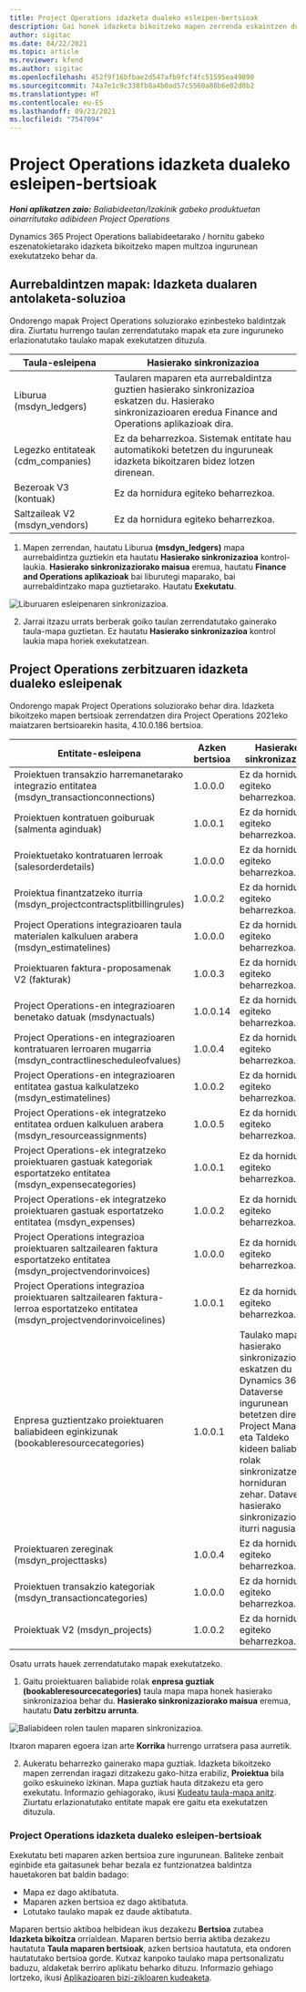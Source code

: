 ```yaml
---
title: Project Operations idazketa dualeko esleipen-bertsioak
description: Gai honek idazketa bikoitzeko mapen zerrenda eskaintzen du Dynamics 365 Project Operations.
author: sigitac
ms.date: 04/22/2021
ms.topic: article
ms.reviewer: kfend
ms.author: sigitac
ms.openlocfilehash: 452f9f16bfbae2d547afb9fcf4fc51595ea49890
ms.sourcegitcommit: 74a7e1c9c338fb8a4b0ad57c5560a88b6e02d0b2
ms.translationtype: HT
ms.contentlocale: eu-ES
ms.lasthandoff: 09/23/2021
ms.locfileid: "7547094"
---
```

# <a name="project-operations-dual-write-map-versions"></a>Project Operations idazketa dualeko esleipen-bertsioak

_**Honi aplikatzen zaio:** Baliabideetan/Izakinik gabeko produktuetan oinarritutako adibideen Project Operations_

Dynamics 365 Project Operations baliabideetarako / hornitu gabeko eszenatokietarako idazketa bikoitzeko mapen multzoa ingurunean exekutatzeko behar da. 

## <a name="prerequisite-maps-dual-write-orchestration-solution"></a>Aurrebaldintzen mapak: Idazketa dualaren antolaketa-soluzioa

Ondorengo mapak Project Operations soluziorako ezinbesteko baldintzak dira. Ziurtatu hurrengo taulan zerrendatutako mapak eta zure inguruneko erlazionatutako taulako mapak exekutatzen dituzula.

| Taula-esleipena | Hasierako sinkronizazioa |
| --- | --- |
| Liburua (msdyn_ledgers) | Taularen maparen eta aurrebaldintza guztien hasierako sinkronizazioa eskatzen du. Hasierako sinkronizazioaren eredua Finance and Operations aplikazioak dira. |
| Legezko entitateak (cdm_companies) | Ez da beharrezkoa. Sistemak entitate hau automatikoki betetzen du inguruneak idazketa bikoitzaren bidez lotzen direnean. |
| Bezeroak V3 (kontuak) | Ez da hornidura egiteko beharrezkoa. |
| Saltzaileak V2 (msdyn_vendors) | Ez da hornidura egiteko beharrezkoa. |

1. Mapen zerrendan, hautatu Liburua **(msdyn\_ledgers)** mapa aurrebaldintza guztiekin eta hautatu **Hasierako sinkronizazioa** kontrol-laukia. **Hasierako sinkronizaziorako maisua** eremua, hautatu **Finance and Operations aplikazioak** bai liburutegi maparako, bai aurrebaldintzako mapa guztietarako. Hautatu **Exekutatu**.

![Liburuaren esleipenaren sinkronizazioa.](media/DW6.png)

2. Jarrai itzazu urrats berberak goiko taulan zerrendatutako gainerako taula-mapa guztietan. Ez hautatu **Hasierako sinkronizazioa** kontrol laukia mapa horiek exekutatzean.

## <a name="project-operations-dual-write-maps"></a>Project Operations zerbitzuaren idazketa dualeko esleipenak

Ondorengo mapak Project Operations soluziorako behar dira. Idazketa bikoitzeko mapen bertsioak zerrendatzen dira Project Operations 2021eko maiatzaren bertsioarekin hasita, 4.10.0.186 bertsioa.

| **Entitate-esleipena** | **Azken bertsioa** | **Hasierako sinkronizazioa** |
| --- | --- | --- |
| Proiektuen transakzio harremanetarako integrazio entitatea (msdyn\_transactionconnections) | 1.0.0.0 | Ez da hornidura egiteko beharrezkoa. |
| Proiektuen kontratuen goiburuak (salmenta aginduak) | 1.0.0.1 | Ez da hornidura egiteko beharrezkoa. |
| Proiektuetako kontratuaren lerroak (salesorderdetails) | 1.0.0.0 | Ez da hornidura egiteko beharrezkoa. |
| Proiektua finantzatzeko iturria (msdyn_projectcontractsplitbillingrules) | 1.0.0.2 | Ez da hornidura egiteko beharrezkoa. |
| Project Operations integrazioaren taula materialen kalkuluen arabera (msdyn\_estimatelines) | 1.0.0.0 | Ez da hornidura egiteko beharrezkoa. |
| Proiektuaren faktura-proposamenak V2 (fakturak) | 1.0.0.3 | Ez da hornidura egiteko beharrezkoa. |
| Project Operations-en integrazioaren benetako datuak (msdynactuals) | 1.0.0.14 | Ez da hornidura egiteko beharrezkoa. |
| Project Operations-en integrazioaren kontratuaren lerroaren mugarria (msdyn_contractlinescheduleofvalues) | 1.0.0.4 | Ez da hornidura egiteko beharrezkoa. |
| Project Operations-en integrazioaren entitatea gastua kalkulatzeko (msdyn_estimatelines) | 1.0.0.2 | Ez da hornidura egiteko beharrezkoa. |
| Project Operations-ek integratzeko entitatea orduen kalkuluen arabera (msdyn_resourceassignments) | 1.0.0.5 | Ez da hornidura egiteko beharrezkoa. |
| Project Operations-ek integratzeko proiektuaren gastuak kategoriak esportatzeko entitatea (msdyn_expensecategories) | 1.0.0.1 | Ez da hornidura egiteko beharrezkoa. |
| Project Operations-ek integratzeko proiektuaren gastuak esportatzeko entitatea (msdyn_expenses) | 1.0.0.2 | Ez da hornidura egiteko beharrezkoa. |
| Project Operations integrazioa proiektuaren saltzailearen faktura esportatzeko entitatea (msdyn_projectvendorinvoices) | 1.0.0.0 | Ez da hornidura egiteko beharrezkoa. |
| Project Operations integrazioa proiektuaren saltzailearen faktura-lerroa esportatzeko entitatea (msdyn_projectvendorinvoicelines) | 1.0.0.1 | Ez da hornidura egiteko beharrezkoa. |
| Enpresa guztientzako proiektuaren baliabideen eginkizunak (bookableresourcecategories) | 1.0.0.1 | Taulako maparen hasierako sinkronizazioa eskatzen du Dynamics 365 Dataverse ingurunean betetzen diren Project Manager eta Taldeko kideen baliabide rolak sinkronizatzeko horniduran zehar. Dataverse hasierako sinkronizazioaren iturri nagusia da. |
| Proiektuaren zereginak (msdyn_projecttasks) | 1.0.0.4 | Ez da hornidura egiteko beharrezkoa. |
| Proiektuen transakzio kategoriak (msdyn_transactioncategories) | 1.0.0.0 | Ez da hornidura egiteko beharrezkoa. |
| Proiektuak V2 (msdyn_projects) | 1.0.0.2 | Ez da hornidura egiteko beharrezkoa. |

Osatu urrats hauek zerrendatutako mapak exekutatzeko.

1. Gaitu proiektuaren baliabide rolak **enpresa guztiak (bookableresourcecategories)** taula mapa mapa honek hasierako sinkronizazioa behar du. **Hasierako sinkronizaziorako maisua** eremua, hautatu **Datu zerbitzu arrunta**. 

 ![Baliabideen rolen taulen maparen sinkronizazioa.](media/6ResourceInitialSync.jpg)

 Itxaron maparen egoera izan arte **Korrika** hurrengo urratsera pasa aurretik.

2. Aukeratu beharrezko gainerako mapa guztiak. Idazketa bikoitzeko mapen zerrendan iragazi ditzakezu gako-hitza erabiliz, **Proiektua** bila goiko eskuineko izkinan. Mapa guztiak hauta ditzakezu eta gero exekutatu. Informazio gehiagorako, ikusi [Kudeatu taula-mapa anitz](/dynamics365/fin-ops-core/dev-itpro/data-entities/dual-write/multiple-entity-maps). Ziurtatu erlazionatutako entitate mapak ere gaitu eta exekutatzen dituzula.

### <a name="project-operations-dual-write-map-versions"></a>Project Operations idazketa dualeko esleipen-bertsioak

Exekutatu beti maparen azken bertsioa zure ingurunean. Baliteke zenbait eginbide eta gaitasunek behar bezala ez funtzionatzea baldintza hauetakoren bat baldin badago:

- Mapa ez dago aktibatuta.
- Maparen azken bertsioa ez dago aktibatuta. 
- Lotutako taulako mapak ez daude aktibatuta.

Maparen bertsio aktiboa helbidean ikus dezakezu **Bertsioa** zutabea **Idazketa bikoitza** orrialdean. Maparen bertsio berria aktiba dezakezu hautatuta **Taula maparen bertsioak**, azken bertsioa hautatuta, eta ondoren hautatutako bertsioa gorde. Kutxaz kanpoko taulako mapa pertsonalizatu baduzu, aldaketak berriro aplikatu beharko dituzu. Informazio gehiago lortzeko, ikusi [Aplikazioaren bizi-zikloaren kudeaketa](/dynamics365/fin-ops-core/dev-itpro/data-entities/dual-write/app-lifecycle-management).
